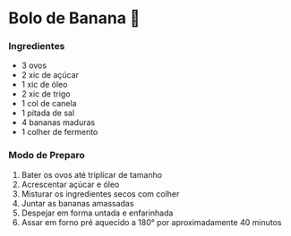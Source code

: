 # Bolo de Banana :banana:

### Ingredientes

- 3 ovos
- 2 xic de açúcar
- 1 xic de óleo
- 2 xic de trigo
- 1 col de canela
- 1 pitada de sal
- 4 bananas maduras
- 1 colher de fermento

### Modo de Preparo

1. Bater os ovos até triplicar de tamanho
2. Acrescentar açúcar e óleo
3. Misturar os ingredientes secos com colher
4. Juntar as bananas amassadas
5. Despejar em forma untada e enfarinhada
6. Assar em forno pré aquecido a 180° por aproximadamente 40 minutos 
